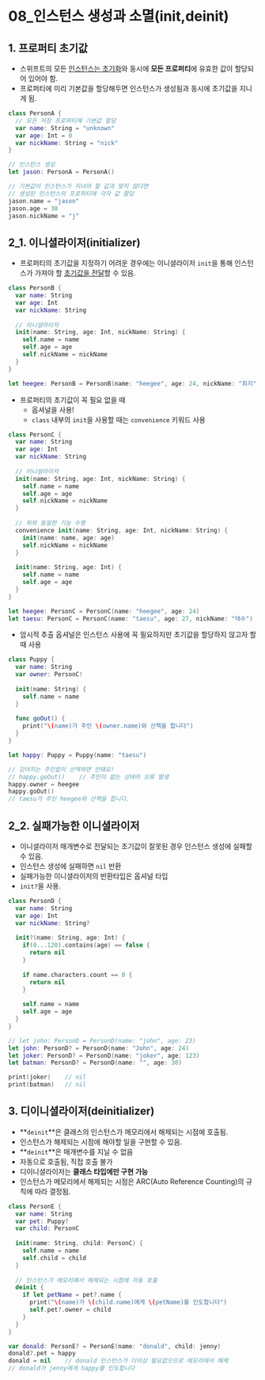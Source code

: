 # 08_인스턴스 생성과 소멸(init,deinit)

## 1. 프로퍼티 초기값

- 스위프트의 모든 <u>인스턴스는 초기화</u>와 동시에 **모든 프로퍼티**에 유효한 값이 할당되어 있어야 함.
- 프로퍼티에 미리 기본값을 할당해두면 인스턴스가 생성됨과 동시에 초기값을 지니게 됨.

``` swift
class PersonA {
  // 모든 저장 프로퍼티에 기본값 할당
  var name: String = "unknown"
  var age: Int = 0
  var nickName: String = "nick"
}

// 인스턴스 생성
let jason: PersonA = PersonA()

// 기본값이 인스턴스가 지녀야 할 값과 맞지 않다면
// 생성된 인스턴스의 프로퍼티에 각각 값 할당
jason.name = "jason"
jason.age = 30
jason.nickName = "j"
```



## 2_1. 이니셜라이저(initializer)

- 프로퍼티의 초기값을 지정하기 어려운 경우에는 이니셜라이저 `init`을 통해 인스턴스가 가져야 할 <u>초기값을 전달</u>할 수 있음.

``` swift
class PersonB {
  var name: String
  var age: Int
  var nickName: String
  
  // 이니셜라이저 
  init(name: String, age: Int, nickName: String) {
    self.name = name
    self.age = age
    self.nickName = nickName
  }
}

let heegee: PersonB = PersonB(name: "heegee", age: 24, nickName: "희지")
```

- 프로퍼티의 초기값이 꼭 필요 없을 때
  - 옵셔널을 사용!
  - `class` 내부의 `init`을 사용할 때는 `convenience` 키워드 사용

``` swift
class PersonC {
  var name: String
  var age: Int
  var nickName: String
  
  // 이니셜라이저 
  init(name: String, age: Int, nickName: String) {
    self.name = name
    self.age = age
    self.nickName = nickName
  }
  
  // 위와 동일한 기능 수행
  convenience init(name: String, age: Int, nickName: String) {
    init(name: name, age: age)
    self.nickName = nickName
  }
  
  init(name: String, age: Int) {
    self.name = name
    self.age = age
  }
}

let heegee: PersonC = PersonC(name: "heegee", age: 24)
let taesu: PersonC = PersonC(name: "taesu", age: 27, nickName: "태수")
```

- 암시적 추출 옵셔널은 인스턴스 사용에 꼭 필요하지만 초기값을 할당하지 않고자 할 때 사용

``` swift
class Puppy {
  var name: String
  var owner: PersonC!
  
  init(name: String) {
    self.name = name
  }
  
  func goOut() {
    print("\(name)가 주인 \(owner.name)와 산책을 합니다")
  }
}

let happy: Puppy = Puppy(name: "taesu")

// 강아지는 주인없이 산책하면 안돼요!
// happy.goOut()	// 주인이 없는 상태라 오류 발생
happy.owner = heegee
happy.goOut()
// taesu가 주인 heegee와 산책을 합니다.
```



## 2_2. 실패가능한 이니셜라이저

- 이니셜라이저 매개변수로 전달되는 초기값이 잘못된 경우 인스턴스 생성에 실패할 수 있음.
- 인스턴스 생성에 실패하면 `nil` 반환
- 실패가능한 이니셜라이저의 반환타입은 옵셔널 타입
- `init?`을 사용.

``` swift
class PersonD {
  var name: String
  var age: Int
  var nickName: String?
  
  init?(name: String, age: Int) {
    if(0...120).contains(age) == false {
      return nil
    }
    
    if name.characters.count == 0 {
      return nil
    }
    
    self.name = name
    self.age = age
  }
}

// let john: PersonD = PersonD(name: "john", age: 23)
let john: PersonD? = PersonD(name: "John", age: 24)
let joker: PersonD? = PersonD(name: "joker", age: 123)
let batman: PersonD? = PersonD(name: "", age: 30)

print(joker)	// nil
print(batman)	// nil
```



## 3. 디이니셜라이저(deinitializer)

- **`deinit`**은 클래스의 인스턴스가 메모리에서 해제되는 시점에 호출됨.
- 인스턴스가 해제되는 시점에 해야할 일을 구현할 수 있음.
- **`deinit`**은 매개변수를 지닐 수 없음
- 자동으로 호출됨, 직접 호출 불가
- 디이니셜라이저는 **클래스 타입에만 구현 가능**
- 인스턴스가 메모리에서 해제되는 시점은 ARC(Auto Reference Counting)의 규칙에 따라 결정됨.

``` swift
class PersonE {
  var name: String
  var pet: Puppy?
  var child: PersonC
  
  init(name: String, child: PersonC) {
    self.name = name
    self.child = child
  }
  
  // 인스턴스가 메모리에서 해제되는 시점에 자동 호출
  deinit {
    if let petName = pet?.name {
      print("\(name)가 \(child.name)에게 \(petName)를 인도합니다")
      self.pet?.owner = child
    }
  }
}

var donald: PersonE? = PersonE(name: "donald", child: jenny)
donald?.pet = happy
donald = nil	// donald 인스턴스가 더이상 필요없으므로 메모리에서 해제
// donald가 jenny에게 happy를 인도합니다
```

